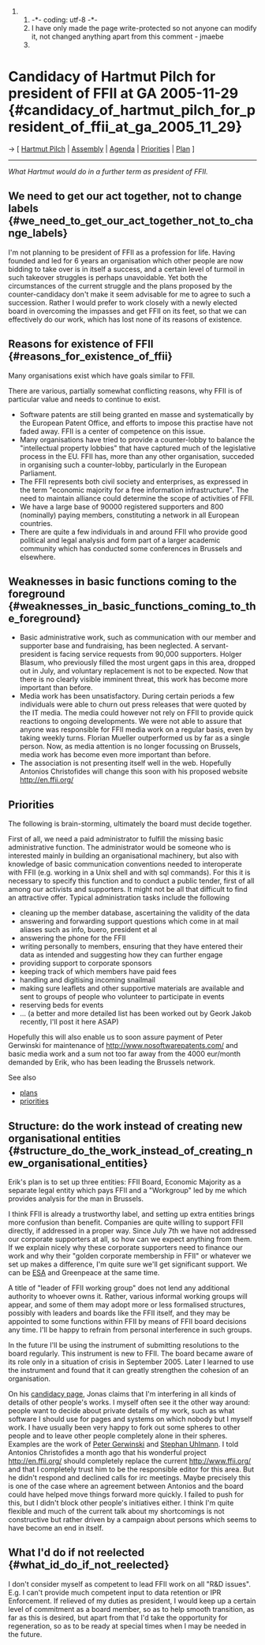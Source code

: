 1.  1.  -\*- coding: utf-8 -\*-
    2.  I have only made the page write-protected so not anyone can
        modify it, not changed anything apart from this comment - jmaebe
    3.  

# Candidacy of Hartmut Pilch for president of FFII at GA 2005-11-29 {#candidacy_of_hartmut_pilch_for_president_of_ffii_at_ga_2005_11_29}

-\> \[ [ Hartmut Pilch](HartmutPilchEn "wikilink") \| [
Assembly](FfiiKonv0511En "wikilink") \| [
Agenda](FfiiKonvAgenda0511En "wikilink") \| [
Priorities](FfiiprojPriorEn "wikilink") \| [
Plan](FfiiPlan0510En "wikilink") \]

------------------------------------------------------------------------

*What Hartmut would do in a further term as president of FFII.*

## We need to get our act together, not to change labels {#we_need_to_get_our_act_together_not_to_change_labels}

I\'m not planning to be president of FFII as a profession for life.
Having founded and led for 6 years an organisation which other people
are now bidding to take over is in itself a success, and a certain level
of turmoil in such takeover struggles is perhaps unavoidable. Yet both
the circumstances of the current struggle and the plans proposed by the
counter-candidacy don\'t make it seem advisable for me to agree to such
a succession. Rather I would prefer to work closely with a newly elected
board in overcoming the impasses and get FFII on its feet, so that we
can effectively do our work, which has lost none of its reasons of
existence.

## Reasons for existence of FFII {#reasons_for_existence_of_ffii}

Many organisations exist which have goals similar to FFII.

There are various, partially somewhat conflicting reasons, why FFII is
of particular value and needs to continue to exist.

-   Software patents are still being granted en masse and systematically
    by the European Patent Office, and efforts to impose this practise
    have not faded away. FFII is a center of competence on this issue.
-   Many organisations have tried to provide a counter-lobby to balance
    the \"intellectual property lobbies\" that have captured much of the
    legislative process in the EU. FFII has, more than any other
    organisation, succeded in organising such a counter-lobby,
    particularly in the European Parliament.
-   The FFII represents both civil society and enterprises, as expressed
    in the term \"economic majority for a free information
    infrastructure\". The need to maintain alliance could determine the
    scope of activities of FFII.
-   We have a large base of 90000 registered supporters and 800
    (nominally) paying members, constituting a network in all European
    countries.
-   There are quite a few individuals in and around FFII who provide
    good political and legal analysis and form part of a larger academic
    community which has conducted some conferences in Brussels and
    elsewhere.

## Weaknesses in basic functions coming to the foreground {#weaknesses_in_basic_functions_coming_to_the_foreground}

-   Basic administrative work, such as communication with our member and
    supporter base and fundraising, has been neglected. A
    servant-president is facing service requests from 90,000 supporters.
    Holger Blasum, who previously filled the most urgent gaps in this
    area, dropped out in July, and voluntary replacement is not to be
    expected. Now that there is no clearly visible imminent threat, this
    work has become more important than before.
-   Media work has been unsatisfactory. During certain periods a few
    individuals were able to churn out press releases that were quoted
    by the IT media. The media could however not rely on FFII to provide
    quick reactions to ongoing developments. We were not able to assure
    that anyone was responsible for FFII media work on a regular basis,
    even by taking weekly turns. Florian Mueller outperformed us by far
    as a single person. Now, as media attention is no longer focussing
    on Brussels, media work has become even more important than before.
-   The association is not presenting itself well in the web. Hopefully
    Antonios Christofides will change this soon with his proposed
    website <http://en.ffii.org/>

## Priorities

The following is brain-storming, ultimately the board must decide
together.

First of all, we need a paid administrator to fulfill the missing basic
administrative function. The administrator would be someone who is
interested mainly in building an organisational machinery, but also with
knowledge of basic communication conventions needed to interoperate with
FFII (e.g. working in a Unix shell and with sql commands). For this it
is necessary to specify this function and to conduct a public tender,
first of all among our activists and supporters. It might not be all
that difficult to find an attractive offer. Typical administration tasks
include the following

-   cleaning up the member database, ascertaining the validity of the
    data
-   answering and forwarding support questions which come in at mail
    aliases such as info, buero, president et al
-   answering the phone for the FFII
-   writing personally to members, ensuring that they have entered their
    data as intended and suggesting how they can further engage
-   providing support to corporate sponsors
-   keeping track of which members have paid fees
-   handling and digitising incoming snailmail
-   making sure leaflets and other supportive materials are available
    and sent to groups of people who volunteer to participate in events
-   reserving beds for events
-   \... (a better and more detailed list has been worked out by Geork
    Jakob recently, I\'ll post it here ASAP)

Hopefully this will also enable us to soon assure payment of Peter
Gerwinski for maintenance of <http://www.nosoftwarepatents.com/> and
basic media work and a sum not too far away from the 4000 eur/month
demanded by Erik, who has been leading the Brussels network.

See also

-   [ plans](FfiiPlan0510En "wikilink")
-   [ priorities](FfiiprojPriorEn "wikilink")

## Structure: do the work instead of creating new organisational entities {#structure_do_the_work_instead_of_creating_new_organisational_entities}

Erik\'s plan is to set up three entities: FFII Board, Economic Majority
as a separate legal entity which pays FFII and a \"Workgroup\" led by me
which provides analysis for the man in Brussels.

I think FFII is already a trustworthy label, and setting up extra
entities brings more confusion than benefit. Companies are quite willing
to support FFII directly, if addressed in a proper way. Since July 7th
we have not addressed our corporate supporters at all, so how can we
expect anything from them. If we explain nicely why these corporate
supporters need to finance our work and why their \"golden corporate
membership in FFII\" or whatever we set up makes a difference, I\'m
quite sure we\'ll get significant support. We can be [
ESA](EuropeanSoftwareAllianceEn "wikilink") and Greenpeace at the same
time.

A title of \"leader of FFII working group\" does not lend any additional
authority to whoever owns it. Rather, various informal working groups
will appear, and some of them may adopt more or less formalised
structures, possibly with leaders and boards like the FFII itself, and
they may be appointed to some functions within FFII by means of FFII
board decisions any time. I\'ll be happy to refrain from personal
interference in such groups.

In the future I\'ll be using the instrument of submitting resolutions to
the board regularly. This instrument is new to FFII. The board became
aware of its role only in a situation of crisis in September 2005. Later
I learned to use the instrument and found that it can greatly strengthen
the cohesion of an organisation.

On his [ candidacy page](FfiiKonvJmaebe0511En "wikilink"), Jonas claims
that I\'m interfering in all kinds of details of other people\'s works.
I myself often see it the other way around: people want to decide about
private details of my work, such as what software I should use for pages
and systems on which nobody but I myself work. I have usually been very
happy to fork out some spheres to other people and to leave other people
completely alone in their spheres. Examples are the work of [Peter
Gerwinski](http://europarl.ffii.org/ "wikilink") and [Stephan
Uhlmann](http://www.economic-majority.com/ "wikilink"). I told Antonios
Christofides a month ago that his wonderful project
<http://en.ffii.org/> should completely replace the current
<http://www.ffii.org/> and that I completely trust him to be the
responsible editor for this area. But he didn\'t respond and declined
calls for irc meetings. Maybe precisely this is one of the case where an
agreement between Antonios and the board could have helped move things
forward more quickly. I failed to push for this, but I didn\'t block
other people\'s initiatives either. I think I\'m quite flexible and much
of the current talk about my shortcomings is not constructive but rather
driven by a campaign about persons which seems to have become an end in
itself.

## What I\'d do if not reelected {#what_id_do_if_not_reelected}

I don\'t consider myself as competent to lead FFII work on all \"R&D
issues\". E.g. I can\'t provide much competent input to data retention
or IPR Enforcement. If relieved of my duties as president, I would keep
up a certain level of commitment as a board member, so as to help smooth
transition, as far as this is desired, but apart from that I\'d take the
opportunity for regeneration, so as to be ready at special times when I
may be needed in the future.
